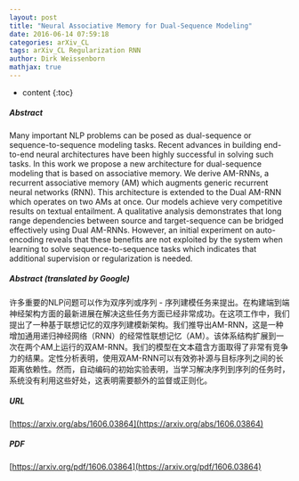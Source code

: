 ```yaml
---
layout: post
title: "Neural Associative Memory for Dual-Sequence Modeling"
date: 2016-06-14 07:59:18
categories: arXiv_CL
tags: arXiv_CL Regularization RNN
author: Dirk Weissenborn
mathjax: true
---
```


* content
{:toc}

##### Abstract
Many important NLP problems can be posed as dual-sequence or sequence-to-sequence modeling tasks. Recent advances in building end-to-end neural architectures have been highly successful in solving such tasks. In this work we propose a new architecture for dual-sequence modeling that is based on associative memory. We derive AM-RNNs, a recurrent associative memory (AM) which augments generic recurrent neural networks (RNN). This architecture is extended to the Dual AM-RNN which operates on two AMs at once. Our models achieve very competitive results on textual entailment. A qualitative analysis demonstrates that long range dependencies between source and target-sequence can be bridged effectively using Dual AM-RNNs. However, an initial experiment on auto-encoding reveals that these benefits are not exploited by the system when learning to solve sequence-to-sequence tasks which indicates that additional supervision or regularization is needed.

##### Abstract (translated by Google)
许多重要的NLP问题可以作为双序列或序列 - 序列建模任务来提出。在构建端到端神经架构方面的最新进展在解决这些任务方面已经非常成功。在这项工作中，我们提出了一种基于联想记忆的双序列建模新架构。我们推导出AM-RNN，这是一种增加通用递归神经网络（RNN）的经常性联想记忆（AM）。该体系结构扩展到一次在两个AM上运行的双AM-RNN。我们的模型在文本蕴含方面取得了非常有竞争力的结果。定性分析表明，使用双AM-RNN可以有效弥补源与目标序列之间的长距离依赖性。然而，自动编码的初始实验表明，当学习解决序列到序列的任务时，系统没有利用这些好处，这表明需要额外的监督或正则化。

##### URL
[https://arxiv.org/abs/1606.03864](https://arxiv.org/abs/1606.03864)

##### PDF
[https://arxiv.org/pdf/1606.03864](https://arxiv.org/pdf/1606.03864)

